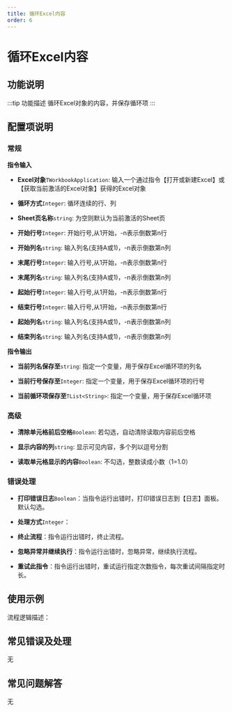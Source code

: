 ```yaml
---
title: 循环Excel内容
order: 6
---
```


# 循环Excel内容

## 功能说明

:::tip 功能描述
循环Excel对象的内容，并保存循环项
:::

## 配置项说明

### 常规

**指令输入**

- **Excel对象**`TWorkbookApplication`: 输入一个通过指令【打开或新建Excel】或【获取当前激活的Excel对象】获得的Excel对象

- **循环方式**`Integer`: 循环连续的行、列

- **Sheet页名称**`string`: 为空则默认为当前激活的Sheet页

- **开始行号**`Integer`: 开始行号,从1开始，-n表示倒数第n行

- **开始列名**`string`: 输入列名(支持A或1)，-n表示倒数第n列

- **末尾行号**`Integer`: 输入行号,从1开始，-n表示倒数第n行

- **末尾列名**`string`: 输入列名(支持A或1)，-n表示倒数第n列

- **起始行号**`Integer`: 输入行号,从1开始，-n表示倒数第n行

- **结束行号**`Integer`: 输入行号,从1开始，-n表示倒数第n行

- **起始列名**`string`: 输入列名(支持A或1)，-n表示倒数第n列

- **结束列名**`string`: 输入列名(支持A或1)，-n表示倒数第n列

**指令输出**

- **当前列名保存至**`string`: 指定一个变量，用于保存Excel循环项的列名

- **当前行号保存至**`Integer`: 指定一个变量，用于保存Excel循环项的行号

- **当前循环项保存至**`TList<String>`: 指定一个变量，用于保存Excel循环项

### 高级

- **清除单元格前后空格**`Boolean`: 若勾选，自动清除读取内容前后空格

- **显示内容的列**`string`: 显示可见内容，多个列以逗号分割

- **读取单元格显示的内容**`Boolean`: 不勾选，整数读成小数（1=1.0）

### 错误处理

- **打印错误日志**`Boolean`：当指令运行出错时，打印错误日志到【日志】面板。默认勾选。

- **处理方式**`Integer`：

 - **终止流程**：指令运行出错时，终止流程。

 - **忽略异常并继续执行**：指令运行出错时，忽略异常，继续执行流程。

 - **重试此指令**：指令运行出错时，重试运行指定次数指令，每次重试间隔指定时长。

## 使用示例

流程逻辑描述：

## 常见错误及处理

无

## 常见问题解答

无

